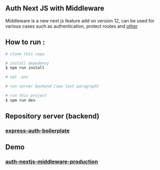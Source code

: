 ## Auth Next JS with Middleware 
Middleware is a new next js feature add on version 12, can be used for various cases such as authentication, protect routes and [other](https://javascript.plainenglish.io/next-js-middleware-how-it-works-and-5-real-use-cases-cfacbeb810c9)

## How to run :
```bash
# clone this repo 

# install depedency 
$ npm run install

# set .env 

# run server backend (see last paragraph)

# run this project
$ npm run dev

```
## Repository server (backend)
### [express-auth-boilerplate](https://github.com/rizkiramadhanx/express-auth-boilerplate)

## Demo
### [auth-nextjs-middleware-production](https://auth-nextjs-middleware-production.up.railway.app/)

